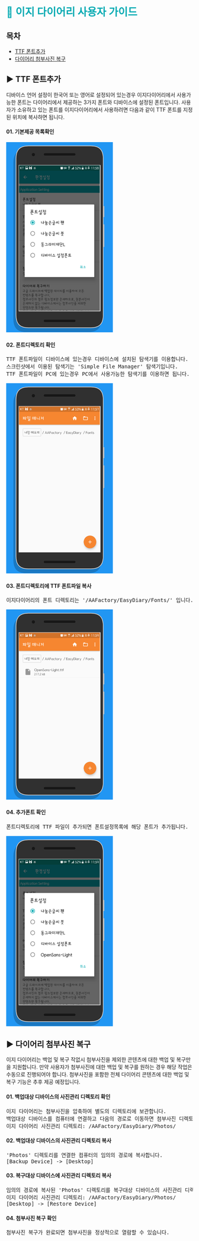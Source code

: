 # <span style="color:#07ABB3">📘 이지 다이어리 사용자 가이드</span>

## 목차
- [TTF 폰트추가](#ttf-폰트추가)
- [다이어리 첨부사진 복구](#ttf-폰트추가)

## ▶ TTF 폰트추가
디바이스 언어 설정이 한국어 또는 영어로 설정되어 있는경우 이지다이어리에서 사용가능한 폰트는 다이어리에서 제공하는 3가지 폰트와 디바이스에 설정된 폰트입니다.
사용자가 소유하고 있는 폰트를 이지다이어리에서 사용하려면 다음과 같이 TTF 폰트를 지정된 위치에 복사하면 됩니다.

#### 01. 기본제공 목록확인
<img src="screenshots/app_easydiary12_01.png" width="288" height="512">&nbsp;

#### 02. 폰트디렉토리 확인
<pre>
TTF 폰트파일이 디바이스에 있는경우 디바이스에 설치된 탐색기를 이용합니다.
스크린샷에서 이용된 탐색기는 'Simple File Manager' 탐색기입니다.  
TTF 폰트파일이 PC에 있는경우 PC에서 사용가능한 탐색기를 이용하면 됩니다.

<img src="screenshots/app_easydiary12_02.png" width="288" height="512">
</pre>

#### 03. 폰트디렉토리에 TTF 폰트파일 복사
<pre>
이지다이어리의 폰트 디렉토리는 '/AAFactory/EasyDiary/Fonts/' 입니다.

<img src="screenshots/app_easydiary12_03.png" width="288" height="512">
</pre>

#### 04. 추가폰트 확인
<pre>
폰트디렉토리에 TTF 파일이 추가되면 폰트설정목록에 해당 폰트가 추가됩니다.

<img src="screenshots/app_easydiary12_04.png" width="288" height="512">
</pre>

## ▶ 다이어리 첨부사진 복구
이지 다이어리는 백업 및 복구 작없시 첨부사진을 제외한 콘텐츠에 대한 백업 및 복구만을 지원합니다.
만약 사용자가 첨부사진에 대한 백업 및 복구를 원하는 경우 해당 작업은 수동으로 진행되어야 합니다.
첨부사진을 포함한 전체 다이어리 콘텐츠에 대한 백업 및 복구 기능은 추후 제공 예정입니다.

#### 01. 백업대상 디바이스의 사진관리 디렉토리 확인
<pre>
이지 다이어리는 첨부사진을 압축하여 별도의 디렉토리에 보관합니다.
백업대상 디바이스를 컴퓨터에 연결하고 다음의 경로로 이동하면 첨부사진 디렉토리를 확인할 수 있습니다.
이지 다이어리 사진관리 디렉토리: /AAFactory/EasyDiary/Photos/
</pre>

#### 02. 백업대상 디바이스의 사진관리 디렉토리 복사
<pre>
'Photos' 디렉토리를 연결한 컴퓨터의 임의의 경로에 복사합니다.
[Backup Device] -> [Desktop]
</pre>

#### 03. 복구대상 디바이스에 사진관리 디렉토리 복사
<pre>
임의의 경로에 복사된 'Photos' 디렉토리를 복구대상 디바이스의 사진관리 디렉토리에 덮어씁니다.
이지 다이어리 사진관리 디렉토리: /AAFactory/EasyDiary/Photos/
[Desktop] -> [Restore Device]
</pre>

#### 04. 첨부사진 복구 확인
<pre>
첨부사진 복구가 완료되면 첨부사진을 정상적으로 열람할 수 있습니다.
</pre>